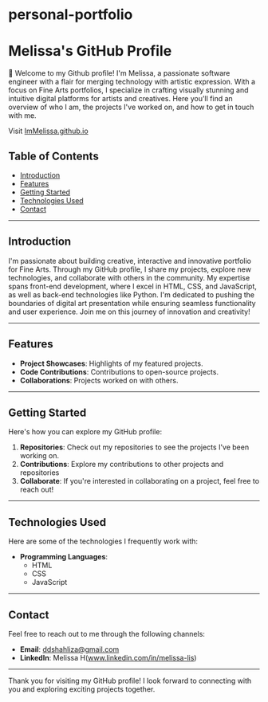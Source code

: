 # personal-portfolio

# Melissa's GitHub Profile

👋 Welcome to my Github profile! I'm Melissa, a passionate software engineer with a flair for merging technology with artistic expression. With a focus on Fine Arts portfolios, I specialize in crafting visually stunning and intuitive digital platforms for artists and creatives. Here you'll find an overview of who I am, the projects I've worked on, and how to get in touch with me.

Visit  [ImMelissa.github.io](https://melissa230370.github.io/ImMelissa.github.io/)

## Table of Contents

- [Introduction](#introduction)
- [Features](#features)
- [Getting Started](#getting-started)
- [Technologies Used](#technologies-used)
- [Contact](#contact)

---

## Introduction

I'm passionate about building creative, interactive and innovative portfolio for Fine Arts. Through my GitHub profile, I share my projects, explore new technologies, and collaborate with others in the community. My expertise spans front-end development, where I excel in HTML, CSS, and JavaScript, as well as back-end technologies like Python.
I'm dedicated to pushing the boundaries of digital art presentation while ensuring seamless functionality and user experience. Join me on this journey of innovation and creativity!

---

## Features

- **Project Showcases**: Highlights of my featured projects.
- **Code Contributions**: Contributions to open-source projects.
- **Collaborations**: Projects worked on with others.

---

## Getting Started

Here's how you can explore my GitHub profile:

1. **Repositories**: Check out my repositories to see the projects I've been working on.
2. **Contributions**: Explore my contributions to other projects and repositories
3. **Collaborate**: If you're interested in collaborating on a project, feel free to reach out!

---

## Technologies Used

Here are some of the technologies I frequently work with:

- **Programming Languages**:
  - HTML
  - CSS
  - JavaScript

---

## Contact

Feel free to reach out to me through the following channels:

- **Email**: ddshahliza@gmail.com
- **LinkedIn**: Melissa H(www.linkedin.com/in/melissa-lis)
  

---

Thank you for visiting my GitHub profile! I look forward to connecting with you and exploring exciting projects together.
